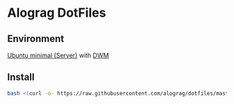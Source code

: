 # Alograg DotFiles

## Environment

[Ubuntu minimal (Server)](https://ubuntu.com/download/server) with [DWM](https://dwm.suckless.org/)

## Install

```sh
bash <(curl -o- https://raw.githubusercontent.com/alograg/dotfiles/master/.local/bin/setup)
```
